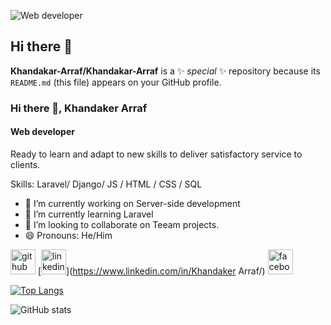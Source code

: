 
![Web developer](https://arturssmirnovs.github.io/github-profile-readme-generator/images/banner.png)
## Hi there 👋


**Khandakar-Arraf/Khandakar-Arraf** is a ✨ _special_ ✨ repository because its `README.md` (this file) appears on your GitHub profile.

### Hi there 👋, Khandaker Arraf
#### Web developer


Ready to learn and adapt to new skills to deliver satisfactory service to clients.

Skills: Laravel/ Django/ JS / HTML / CSS / SQL

- 🔭 I’m currently working on Server-side development 
- 🌱 I’m currently learning Laravel 
- 👯 I’m looking to collaborate on Teeam projects. 
- 😄 Pronouns: He/Him 


[<img src='https://cdn.jsdelivr.net/npm/simple-icons@3.0.1/icons/github.svg' alt='github' height='40'>](https://github.com/Khandakar-Arraf)  [<img src='https://cdn.jsdelivr.net/npm/simple-icons@3.0.1/icons/linkedin.svg' alt='linkedin' height='40'>](https://www.linkedin.com/in/Khandaker Arraf/)  [<img src='https://cdn.jsdelivr.net/npm/simple-icons@3.0.1/icons/facebook.svg' alt='facebook' height='40'>](https://www.facebook.com/https://www.facebook.com/arraf.khandakar)  

[![Top Langs](https://github-readme-stats.vercel.app/api/top-langs/?username=Khandakar-Arraf)](https://github.com/anuraghazra/github-readme-stats)

![GitHub stats](https://github-readme-stats.vercel.app/api?username=Khandakar-Arraf&show_icons=true)  




